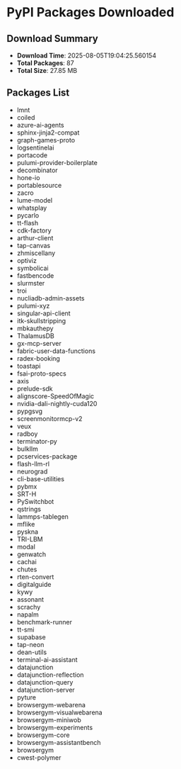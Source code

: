 # PyPI Packages Downloaded

## Download Summary
- **Download Time**: 2025-08-05T19:04:25.560154
- **Total Packages**: 87
- **Total Size**: 27.85 MB

## Packages List
- lmnt
- coiled
- azure-ai-agents
- sphinx-jinja2-compat
- graph-games-proto
- logsentinelai
- portacode
- pulumi-provider-boilerplate
- decombinator
- hone-io
- portablesource
- zacro
- lume-model
- whatsplay
- pycarlo
- tt-flash
- cdk-factory
- arthur-client
- tap-canvas
- zhmiscellany
- optiviz
- symbolicai
- fastbencode
- slurmster
- troi
- nucliadb-admin-assets
- pulumi-xyz
- singular-api-client
- itk-skullstripping
- mbkauthepy
- ThalamusDB
- gx-mcp-server
- fabric-user-data-functions
- radex-booking
- toastapi
- fsai-proto-specs
- axis
- prelude-sdk
- alignscore-SpeedOfMagic
- nvidia-dali-nightly-cuda120
- pypgsvg
- screenmonitormcp-v2
- veux
- radboy
- terminator-py
- bulkllm
- pcservices-package
- flash-llm-rl
- neurograd
- cli-base-utilities
- pybmx
- SRT-H
- PySwitchbot
- qstrings
- lammps-tablegen
- mflike
- pyskna
- TRI-LBM
- modal
- genwatch
- cachai
- chutes
- rten-convert
- digitalguide
- kywy
- assonant
- scrachy
- napalm
- benchmark-runner
- tt-smi
- supabase
- tap-neon
- dean-utils
- terminal-ai-assistant
- datajunction
- datajunction-reflection
- datajunction-query
- datajunction-server
- pyture
- browsergym-webarena
- browsergym-visualwebarena
- browsergym-miniwob
- browsergym-experiments
- browsergym-core
- browsergym-assistantbench
- browsergym
- cwest-polymer
